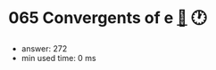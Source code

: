 065 Convergents of e [:link:](http://projecteuler.net/problem=65)  :clock1:
========================

- answer: 272 
- min used time: 0 ms

